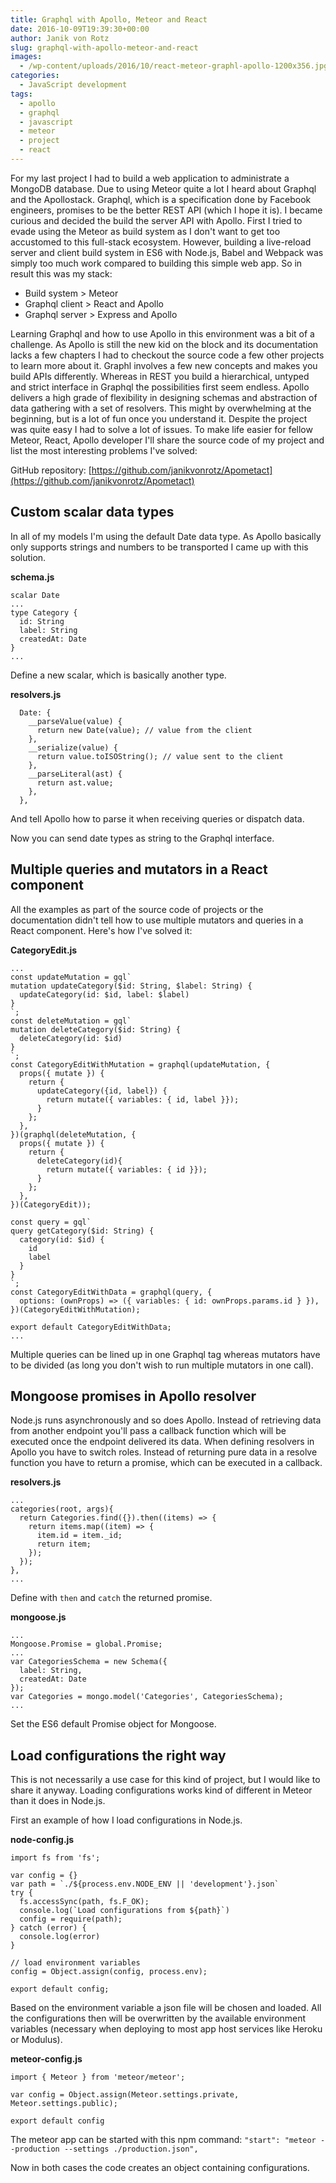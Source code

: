 ```yaml
---
title: Graphql with Apollo, Meteor and React
date: 2016-10-09T19:39:30+00:00
author: Janik von Rotz
slug: graphql-with-apollo-meteor-and-react
images:
  - /wp-content/uploads/2016/10/react-meteor-graphl-apollo-1200x356.jpg
categories:
  - JavaScript development
tags:
  - apollo
  - graphql
  - javascript
  - meteor
  - project
  - react
---
```

For my last project I had to build a web application to administrate a MongoDB database. Due to using Meteor quite a lot I heard about Graphql and the Apollostack. Graphql, which is a specification done by Facebook engineers, promises to be the better REST API (which I hope it is). I became curious and decided the build the server API with Apollo. First I tried to evade using the Meteor as build system as I don't want to get too accustomed to this full-stack ecosystem. However, building a live-reload server and client build system in ES6 with Node.js, Babel and Webpack was simply too much work compared to building this simple web app. So in result this was my stack:
<!--more-->

- Build system > Meteor
- Graphql client > React and Apollo
- Graphql server > Express and Apollo

Learning Graphql and how to use Apollo in this environment was a bit of a challenge. As Apollo is still the new kid on the block and its documentation lacks a few chapters I had to checkout the source code a few other projects to learn more about it. Graphl involves a few new concepts and makes you build APIs differently. Whereas in REST you build a hierarchical, untyped and strict interface in Graphql the possibilities first seem endless. Apollo delivers a high grade of flexibility in designing schemas and abstraction of data gathering with a set of resolvers. This might by overwhelming at the beginning, but is a lot of fun once you understand it. Despite the project was quite easy I had to solve a lot of issues. To make life easier for fellow Meteor, React, Apollo developer I'll share the source code of my project and list the most interesting problems I've solved:

GitHub repository: [https://github.com/janikvonrotz/Apometact](https://github.com/janikvonrotz/Apometact)

## Custom scalar data types

In all of my models I'm using the default Date data type. As Apollo basically only supports strings and numbers to be transported I came up with this solution.

**schema.js**

```
scalar Date
...
type Category {
  id: String
  label: String
  createdAt: Date
}
...
```

Define a new scalar, which is basically another type.

**resolvers.js**

```
  Date: {
    __parseValue(value) {
      return new Date(value); // value from the client
    },
    __serialize(value) {
      return value.toISOString(); // value sent to the client
    },
    __parseLiteral(ast) {
      return ast.value;
    },
  },
```

And tell Apollo how to parse it when receiving queries or dispatch data.

Now you can send date types as string to the Graphql interface.

## Multiple queries and mutators in a React component

All the examples as part of the source code of projects or the documentation didn't tell how to use multiple mutators and queries in a React component. Here's how I've solved it: 

**CategoryEdit.js**

```
...
const updateMutation = gql`
mutation updateCategory($id: String, $label: String) {
  updateCategory(id: $id, label: $label)
}
`;
const deleteMutation = gql`
mutation deleteCategory($id: String) {
  deleteCategory(id: $id)
}
`;
const CategoryEditWithMutation = graphql(updateMutation, {
  props({ mutate }) {
    return {
      updateCategory({id, label}) {
        return mutate({ variables: { id, label }});
      }
    };
  },
})(graphql(deleteMutation, {
  props({ mutate }) {
    return {
      deleteCategory(id){
        return mutate({ variables: { id }});
      }
    };
  },
})(CategoryEdit));

const query = gql`
query getCategory($id: String) {
  category(id: $id) {
    id
    label
  }
}
`;
const CategoryEditWithData = graphql(query, {
  options: (ownProps) => ({ variables: { id: ownProps.params.id } }),
})(CategoryEditWithMutation);

export default CategoryEditWithData;
...
```

Multiple queries can be lined up in one Graphql tag whereas mutators have to be divided (as long you don't wish to run multiple mutators in one call).

## Mongoose promises in Apollo resolver

Node.js runs asynchronously and so does Apollo. Instead of retrieving data from another endpoint you'll pass a callback function which will be executed once the endpoint delivered its data. When defining resolvers in Apollo you have to switch roles. Instead of returning pure data in a resolve function you have to return a promise, which can be executed in a callback.

**resolvers.js**   

```
...
categories(root, args){
  return Categories.find({}).then((items) => {
    return items.map((item) => {
      item.id = item._id;
      return item;
    });
  });
},
...
```

Define with `then` and `catch` the returned promise.

**mongoose.js**

```
...
Mongoose.Promise = global.Promise;
...
var CategoriesSchema = new Schema({
  label: String,
  createdAt: Date
});
var Categories = mongo.model('Categories', CategoriesSchema);
...
```

Set the ES6 default Promise object for Mongoose.

## Load configurations the right way

This is not necessarily a use case for this kind of project, but I would like to share it anyway. Loading configurations works kind of different in Meteor than it does in Node.js.

First an example of how I load configurations in Node.js.

**node-config.js**

```
import fs from 'fs';

var config = {}
var path = `./${process.env.NODE_ENV || 'development'}.json`
try {
  fs.accessSync(path, fs.F_OK);
  console.log(`Load configurations from ${path}`)
  config = require(path);
} catch (error) {
  console.log(error)
}

// load environment variables
config = Object.assign(config, process.env);

export default config;
```

Based on the environment variable a json file will be chosen and loaded. All the configurations then will be overwritten by the available environment variables (necessary when deploying to most app host services like Heroku or Modulus).

**meteor-config.js**

```
import { Meteor } from 'meteor/meteor';

var config = Object.assign(Meteor.settings.private, Meteor.settings.public);

export default config
```

The meteor app can be started with this npm command: `"start": "meteor --production --settings ./production.json",`

Now in both cases the code creates an object containing configurations.
